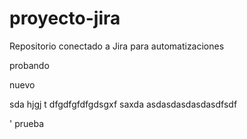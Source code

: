# proyecto-jira
Repositorio conectado a Jira para automatizaciones


probando

nuevo




sda
hjgj
t
dfgdfgfdfgdsgxf
saxda
asdasdasdasdasdfsdf




'
prueba
